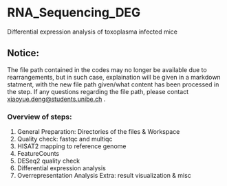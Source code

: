 # RNA_Sequencing_DEG
Differential expression analysis of toxoplasma infected mice

## Notice:
The file path contained in the codes may no longer be available due to rearrangements, but in such case, explaination will be given in a markdown statment, with the new file path given/what content has been processed in the step. If any questions regarding the file path, please contact xiaoyue.deng@students.unibe.ch . 

### Overview of steps:
1. General Preparation: Directories of the files & Workspace
2. Quality check: fastqc and multiqc
3. HISAT2 mapping to reference genome
4. FeatureCounts
5. DESeq2 quality check
6. Differential expression analysis
7. Overrepresentation Analysis
Extra: result visualization & misc
